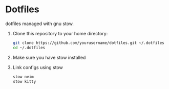 # Dotfiles

dotfiles managed with gnu stow.

1. Clone this repository to your home directory:
   ```bash
   git clone https://github.com/yourusername/dotfiles.git ~/.dotfiles
   cd ~/.dotfiles
   ```

2. Make sure you have stow installed

3. Link configs using stow
   ```bash
   stow nvim
   stow kitty
   ```
